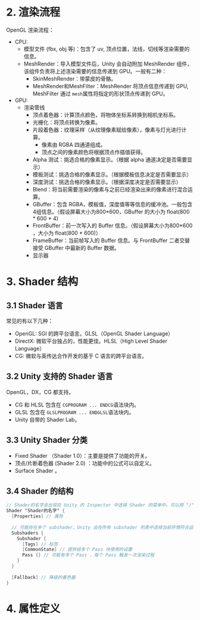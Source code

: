 # 2. 渲染流程

OpenGL 渲染流程：

- CPU: 
  - 模型文件 (fbx, obj 等)：包含了 uv, 顶点位置，法线，切线等渲染需要的信息。
  - MeshRender：导入模型文件后，Unity 会自动附加 MeshRender 组件，该组件负责将上述渲染需要的信息传递到 GPU。一般有二种：
    - SkinMeshRender：带蒙皮的骨骼。
    - MeshRender和MeshFilter：MeshRender 将顶点信息传递到 GPU, MeshFilter 通过 `mesh`属性将指定的形状顶点传递到 GPU。
- GPU:
  - 渲染管线
    - 顶点着色器：计算顶点颜色，将物体坐标系转换到相机坐标系。
    - 光栅化：将顶点转换为像素。
    - 片段着色器：纹理采样（从纹理像素赋给像素），像素与灯光进行计算。
      - 像素由 RGBA 四通道组成。
      - 顶点之间的像素颜色将根据顶点作插值获得。
    - Alpha 测试：挑选合格的像素显示。（根据 alpha 通道决定是否需要显示）
    - 模板测试：挑选合格的像素显示。（根据模板信息决定是否需要显示）
    - 深度测试：挑选合格的像素显示。（根据深度决定是否需要显示）
    - Blend：将当前需要渲染的像素与之前已经渲染出来的像素进行混合运算。
    - GBuffer：包含 RGBA，模板值，深度值等等信息的缓冲池。一般包含4组信息。（假设屏幕大小为800*600，GBuffer 的大小为 float(800 * 600 * 4)
    - FrontBuffer：前一次写入的 Buffer 信息。（假设屏幕大小为800*600 ，大小为 float(800 * 600)）
    - FrameBuffer：当前帧写入的 Buffer 信息。与 FrontBuffer 二者交替接受 GBuffer 中最新的 Buffer 数据。
    - 显示器

# 3. Shader 结构

## 3.1 Shader 语言

常见的有以下几种：

- OpenGL: SGI 的跨平台语言。GLSL（OpenGL Shader Language）
- DirectX: 微软平台独占的，性能更佳。HLSL（High Level Shader Language）
- CG: 微软与英传达合作开发的基于 C 语言的跨平台语言。

## 3.2 Unity 支持的 Shader 语言

OpenGL，DX，CG 都支持。

- CG 和 HLSL 包含在 `CGPROGRAM ... ENDCG`语法块内。
- GLSL 包含在 `GLSLPROGRAM ... ENDGLSL`语法块内。
- Unity 自带的 Shader Lab。

## 3.3 Unity Shader 分类

- Fixed Shader （Shader 1.0）：主要是提供了功能的开关。
- 顶点/片断着色器 (Shader 2.0) ：功能中的公式可以自定义。
- Surface Shader 。

## 3.4 Shader 的结构

```glsl
// Shader的名字会出现在 Unity 的 Inspector 中选择 Shader 的菜单中。可以用 "/" 作为分隔形成菜单路径
Shader "Shader的名字" {
  [Properties] // 属性
  
  // 可能存在多个 subshader。Unity 会在所有 subshader 列表中选择当前环境符合运动条件的第一个 subshader 运行。
  Subshaders {
    Subshader {
      [Tags] // 标签
      [CommonState] // 提供给多个 Pass 块使用的设置
      Pass {} // 可能有多个 Pass ，每个 Pass 触发一次渲染过程
    }
  }
  
  [Fallback] // 降级的着色器
}
```

# 4. 属性定义

